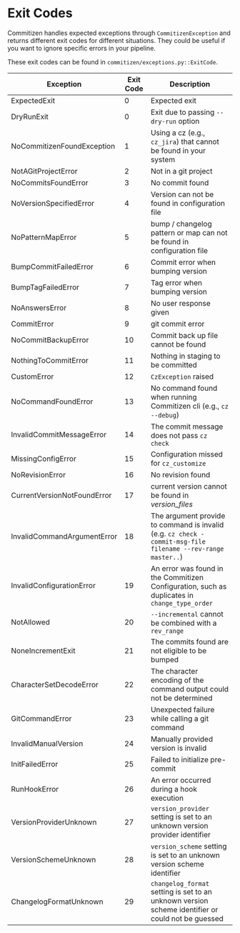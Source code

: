 # Exit Codes

Commitizen handles expected exceptions through `CommitizenException` and returns different exit codes for different situations. They could be useful if you want to ignore specific errors in your pipeline.

These exit codes can be found in `commitizen/exceptions.py::ExitCode`.

| Exception                   | Exit Code | Description                                                                                                 |
| --------------------------- | --------- | ----------------------------------------------------------------------------------------------------------- |
| ExpectedExit                | 0         | Expected exit                                                                                               |
| DryRunExit                  | 0         | Exit due to passing `--dry-run` option                                                                      |
| NoCommitizenFoundException  | 1         | Using a cz (e.g., `cz_jira`) that cannot be found in your system                                            |
| NotAGitProjectError         | 2         | Not in a git project                                                                                        |
| NoCommitsFoundError         | 3         | No commit found                                                                                             |
| NoVersionSpecifiedError     | 4         | Version can not be found in configuration file                                                              |
| NoPatternMapError           | 5         | bump / changelog pattern or map can not be found in configuration file                                      |
| BumpCommitFailedError       | 6         | Commit error when bumping version                                                                           |
| BumpTagFailedError          | 7         | Tag error when bumping version                                                                              |
| NoAnswersError              | 8         | No user response given                                                                                      |
| CommitError                 | 9         | git commit error                                                                                            |
| NoCommitBackupError         | 10        | Commit back up file cannot be found                                                                         |
| NothingToCommitError        | 11        | Nothing in staging to be committed                                                                          |
| CustomError                 | 12        | `CzException` raised                                                                                        |
| NoCommandFoundError         | 13        | No command found when running Commitizen cli (e.g., `cz --debug`)                                           |
| InvalidCommitMessageError   | 14        | The commit message does not pass `cz check`                                                                 |
| MissingConfigError          | 15        | Configuration missed for `cz_customize`                                                                     |
| NoRevisionError             | 16        | No revision found                                                                                           |
| CurrentVersionNotFoundError | 17        | current version cannot be found in _version_files_                                                          |
| InvalidCommandArgumentError | 18        | The argument provide to command is invalid (e.g. `cz check -commit-msg-file filename --rev-range master..`) |
| InvalidConfigurationError   | 19        | An error was found in the Commitizen Configuration, such as duplicates in `change_type_order`               |
| NotAllowed                  | 20        | `--incremental` cannot be combined with a `rev_range`                                                       |
| NoneIncrementExit           | 21        | The commits found are not eligible to be bumped                                                             |
| CharacterSetDecodeError     | 22        | The character encoding of the command output could not be determined                                        |
| GitCommandError             | 23        | Unexpected failure while calling a git command                                                              |
| InvalidManualVersion        | 24        | Manually provided version is invalid                                                                        |
| InitFailedError             | 25        | Failed to initialize pre-commit                                                                             |
| RunHookError                | 26        | An error occurred during a hook execution                                                                    |
| VersionProviderUnknown      | 27        | `version_provider` setting is set to an unknown version provider identifier                                 |
| VersionSchemeUnknown        | 28        | `version_scheme` setting is set to an unknown version scheme identifier                                     |
| ChangelogFormatUnknown      | 29        | `changelog_format` setting is set to an unknown version scheme identifier or could not be guessed           |
